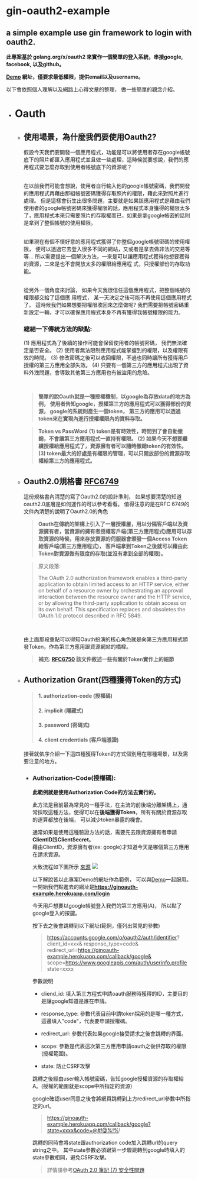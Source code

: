 # gin-oauth2-example

## a simple example use gin framework to login with oauth2. 

**此專案基於 golang.org/x/oauth2 來實作一個簡單的登入系統，串接google, facebook, 以及github。** 

**[Demo](https://ginoauth-example.herokuapp.com/login) 網址，僅要求最低權限，提供email以及username。**

以下會依照個人理解以及網路上心得文章的整理， 做一些簡單的觀念介紹。

- # Oauth

  - ## 使用場景，為什麼我們要使用Oauth2?
    假設今天我們要開發一個應用程式，功能是可以將使用者存在google帳號底下的照片都匯入應用程式並且做一些處理，這時候就要想說，我們的應用程式要怎麼存取到使用者帳號底下的資源呢？  
    <br>
    
    在以前我們可能會想說，使用者自行輸入他的google帳號密碼，我們開發的應用程式再藉由那組帳號密碼獲得存取照片的權限，藉此來對照片進行處理。 但是這樣會衍生出很多問題，主要就是如果該應用程式是藉由我們使用者的google帳號密碼來獲得權限的話，應用程式本身獲得的權限太多了，應用程式本來只需要照片的存取權而已，如果是拿google帳密的話則是拿到了整個帳號的使用權限。  
    <br>
    
    如果現在有個不懷好意的應用程式獲得了你整個google帳號密碼的使用權限， 便可以透過它去登入很多不同的網站，又或者是拿去做非法的交易等等...  所以需要提出一個解決方法，一來是可以讓應用程式獲得他想要獲得的資源，二來是也不會開放太多的權限給應用程 式，只授權部份的存取功能。   
    <br>
    
    從另外一個角度來討論， 如果今天我很信任這個應用程式，把整個帳號的權限都交給了這個應
    用程式， 某一天決定之後可能不再使用這個應用程式了。 這時候我們如果想要把權限收回來怎麼做呢?  我們需要把帳號密碼重新設定一輪，才可以確保應用程式本身不再有獲得我帳號權限的能力。  


    ### 總結一下傳統方法的缺點:
    (1) 應用程式為了後續的操作可能會保留使用者的帳號密碼， 我們無法確定是否安全。
    (2) 使用者無法限制應用程式能掌握到的權限，以及權限有效的時間。
    (3) 修改密碼之後可以收回權限，不過也同時讓所有獲得用戶授權的第三方應用全部失效。
    (4) 只要有一個第三方的應用程式出現了資料外洩問題，會導致其他第三方應用也有被盜用的危險。

    </br>
        
    > **簡單的說Oauth就是一種授權機制，以google為存放data的地方為例， 使用者告知google，授權第三方的應用程式可以獲得部份的資源， google的系統則產生一個token， 第三方的應用可以透過token來在實現內進行授權權限內的資料存取。**


    > **Token vs PassWord**
    > **(1) token是有時效性，時間到了會自動撤銷，不會讓第三方應用程式一直持有權限。**
    > **(2) 如果今天不想要繼續授權給應用程式了，資源擁有者可以隨時撤銷token的有效性。**
    > **(3) token最大的好處是有權限的管理，可以只開放部份的資源存取權給第三方的應用程式。**

  - ## Oauth2.0規格書 [RFC6749](https://tools.ietf.org/html/rfc6749)
    這份規格書內清楚的寫了Oauth2.0的設計準則， 如果想要清楚的知道oauth2.0底層是如何運作的可以參考看看。
    值得注意的是在RFC 6749的文件內清楚的說明了Oauth2.0的角色
    > **Oauth在傳統的架構上引入了一層授權層，用以分隔客戶端以及資源擁有者，當資源的擁有者授權客戶端(第三方應用程式)應用可以存取資源的時候，用來存放資源的伺服器會頒發一個Access Token給客戶端(第三方應用程式)， 客戶端拿到Token之後就可以藉由此Token對資源做有限度的存取(並沒有拿到全部的權限)。**

    > 原文段落:  
    > 
    > The OAuth 2.0 authorization framework enables a third-party   application to obtain limited access to an HTTP service, either on   behalf of a resource owner by orchestrating an approval interaction   between the resource owner and the HTTP service, or by allowing the   third-party application to obtain access on its own behalf.  This   specification replaces and obsoletes the OAuth 1.0 protocol described   in RFC 5849.
    
    </br>

    由上面那段重點可以得知Oauth扮演的核心角色就是向第三方應用程式頒發Token，作為第三方應用跟資源網站的橋樑。
    <br>

    >  **補充: [RFC6750](https://tools.ietf.org/html/rfc6750)  該文件敘述一些有關於Token實作上的細節**

  - ## Authorization Grant(四種獲得Token的方式)
    > #### 1. **authorization-code (授權碼)**
    > #### 2. **implicit (隱藏式)**
    > #### 3. **password (密碼式)**
    > #### 4. **client credentials (客戶端憑證)**
    
    接著就依序介紹一下這四種獲得Token的方式個別用在哪種場景，以及需要注意的地方。
    </br>
    
    - ### Authorization-Code(授權碼):
        **此範例就是使用Authorization Code的方法去實行的。**
        <br>

        此方法是目前最為常見的一種手法，在主流的前後端分離架構上，通常採取這種方法，使得可以在**後端獲得Token**，所有有關於資源存取的運算都放在後端， 可以減少token暴露的機會。
        <br>

        通常如果是使用這種驗證方法的話，需要先去跟資源擁有者申請**ClientID**跟**ClientSecret**。  
        藉由ClientID，資源擁有者(ex: google)才知道今天是哪個第三方應用在請求資源。
        <br>
        
        大致流程如下圖所示 [來源](https://itnext.io/an-oauth-2-0-introduction-for-beginners-6e386b19f7a9)
        ![](https://miro.medium.com/max/3553/1*anmFPvD_EVMiZOo-W76qyA.png)
        <br>

        以下解說皆以此專案Demo的網址作為範例， 可以與[Demo](https://ginoauth-example.herokuapp.com/login)一起服用。  
        一開始我們點進去的網址是**https://ginoauth-example.herokuapp.com/login**

        今天用戶想要以google帳號登入我們的第三方應用(A)， 所以點了google登入的按鍵。

        按下去之後會跳轉到以下網址(範例，僅列出常見的參數)
        > https://accounts.google.com/o/oauth2/auth/identifier?
        > client_id=xxx&
        > response_type=code&
        > redirect_url=https://ginoauth-example.herokuapp.com/callback/google&
        > scope=https://www.googleapis.com/auth/userinfo.profile 
        > state=xxxx 
        
        參數說明
        - cliend_id: 填入第三方程式申請oauth服務時獲得的ID，主要目的是讓google知道是誰在申請。
        - response_type: 參數代表目前申請token採用的是哪一種方式， 這邊填入"code"，代表要申請授權碼。

        - redirect_url: 參數代表如果google接受請求之後會跳轉的界面。
        - scope: 參數是代表這次第三方應用申請oauth之後供存取的權限(授權範圍)。
        - state: 防止CSRF攻擊

        跳轉之後經由user輸入帳號密碼，告知google授權資源的存取權給A。(授權的範圍就是scope中所指定的資源)

        google確認user同意之後會將網頁跳轉到上方redirect_url參數中所指定的url。
        > https://ginoauth-example.herokuapp.com/callback/google?state=xxxx&code=@#!@%!%!
        
        跳轉的同時會將state跟authorization code加入跳轉url的query string之中。
        其中state參數必須跟第一步驟跳轉到google時填入的state參數相同，避免CSRF攻擊。
        > 詳情請參考[OAuth 2.0 筆記 (7) 安全性問題](https://blog.yorkxin.org/2013/09/30/oauth2-7-security-considerations.html)


        


        
        




